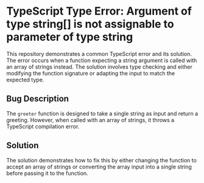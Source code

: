 # TypeScript Type Error: Argument of type string[] is not assignable to parameter of type string

This repository demonstrates a common TypeScript error and its solution. The error occurs when a function expecting a string argument is called with an array of strings instead.  The solution involves type checking and either modifying the function signature or adapting the input to match the expected type.

## Bug Description

The `greeter` function is designed to take a single string as input and return a greeting. However, when called with an array of strings, it throws a TypeScript compilation error. 

## Solution

The solution demonstrates how to fix this by either changing the function to accept an array of strings or converting the array input into a single string before passing it to the function.